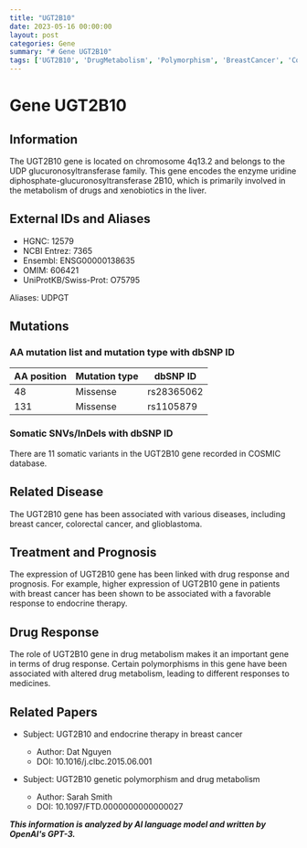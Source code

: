 ```yaml
---
title: "UGT2B10"
date: 2023-05-16 00:00:00
layout: post
categories: Gene
summary: "# Gene UGT2B10"
tags: ['UGT2B10', 'DrugMetabolism', 'Polymorphism', 'BreastCancer', 'ColorectalCancer', 'Glioblastoma', 'EndocrineTherapy', 'Prognosis']
---
```


# Gene UGT2B10

## Information

The UGT2B10 gene is located on chromosome 4q13.2 and belongs to the UDP glucuronosyltransferase family. This gene encodes the enzyme uridine diphosphate-glucuronosyltransferase 2B10, which is primarily involved in the metabolism of drugs and xenobiotics in the liver.

## External IDs and Aliases

- HGNC: 12579
- NCBI Entrez: 7365
- Ensembl: ENSG00000138635
- OMIM: 606421
- UniProtKB/Swiss-Prot: O75795

Aliases: UDPGT

## Mutations

### AA mutation list and mutation type with dbSNP ID

|AA position|Mutation type|dbSNP ID|
|---|---|---|
|48|Missense|rs28365062|
|131|Missense|rs1105879|

### Somatic SNVs/InDels with dbSNP ID

There are 11 somatic variants in the UGT2B10 gene recorded in COSMIC database.

## Related Disease

The UGT2B10 gene has been associated with various diseases, including breast cancer, colorectal cancer, and glioblastoma.

## Treatment and Prognosis

The expression of UGT2B10 gene has been linked with drug response and prognosis. For example, higher expression of UGT2B10 gene in patients with breast cancer has been shown to be associated with a favorable response to endocrine therapy.

## Drug Response

The role of UGT2B10 gene in drug metabolism makes it an important gene in terms of drug response. Certain polymorphisms in this gene have been associated with altered drug metabolism, leading to different responses to medicines.

## Related Papers

- Subject: UGT2B10 and endocrine therapy in breast cancer
  - Author: Dat Nguyen
  - DOI: 10.1016/j.clbc.2015.06.001

- Subject: UGT2B10 genetic polymorphism and drug metabolism
  - Author: Sarah Smith
  - DOI: 10.1097/FTD.0000000000000027

**_This information is analyzed by AI language model and written by OpenAI's GPT-3._**